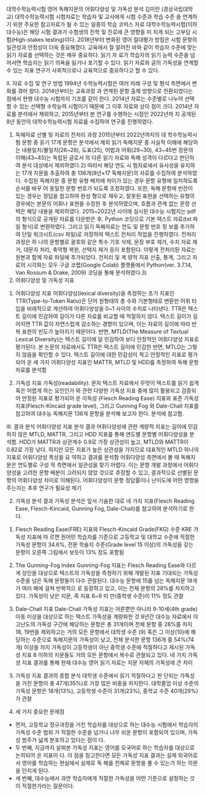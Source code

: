 대학수학능력시험 영어 독해지문의 어휘다양성 및 가독성 분석 김미란 (경상국립대학교)
대학수학능력시험 시험자료는 학습자 및 교사에게 시험 수준과 학습 수준 을 연계하기 위한 주요한 참고자료가 될 수 있는 일종의 학습 코퍼스 자료
대학수학능력시험(이하 대수능)은 해당 시험 결과가 수험생의 진학 및 진로에 큰 영향을 미 치게 되는 고부담 시험(High-stakes testing)이다.
2018년부터 변화된 영어 절대평가 방침은 시험 문항의 일관성과 안정성이 더욱 중요해졌다. 
교육에서 잘 알려진 바와 같이 학습자 수준에 맞는 읽기 자료를 선택하는 것은 매우 중요하다. 읽기 자 료가 학습자의 읽기 능력 수준을 넘어서면 학습자는 읽기 의욕을 잃거나 포기할 수 있다. 
읽기 자료와 글의 가독성을 연계할 수 있는 지표 연구가 사회적으로나 교육적으로 중요하다고 할 수 있다.

II. 자료 수집 및 연구 방법
1994년 수학능력시험은 여러 차례 구성 및 형식 측면에서 변화를 겪어 왔다. 
2014년부터는 교육과정 과 연계된 문항 출제 방향으로 전환되었다는 점에서 현행 대수능 시험까지 기조를 같이 한다. 
2014년 자료는 수준별로 나누어 선택할 수 있는 선택형 수학능력 시험이기 때문에 그 이후 자료와 상이 점이 크다. 
2014년 자료를 분석에서 제외하고, 2015년부터 본 연구를 수행하는 시점인 2022년까 지 공개된 8년 동안의 대학수학능력시험 자료를 수집하여 연구를 진행하였다.

1.	독해자료 선별 및 자료의 전처리 과정
 2015년부터 2022년까지의 대 학수학능력시험 문항 중 듣기 17개 문항은 분석에서 제외
 읽기 독해지문 중 사실적 이해에 해당하는 내용일치/불일치(26~28), 도표(25), 어법과 어휘(29~30), 43~45번 장문의 이해(43~45)는 독립된 글로서 의 다른 읽기 자료와 독해 성격이 다르다고 판단하여 분석 대상에서 제외하였다.2) 따라서 해당 연도 시 험자료에서 유사성을 유지하는 17개 지문을 추출하여 총 136개(8년×17 독해지문)의 자료를 수집하여 분석하였다. 수집된 독해지문 중 문항 유형 배치에 차이가 있는 경우 문항 유형에 일치하도록 순서를 바꾸 어 동일한 문항 번호가 되도록 조정하였다. 또한, 독해 문항에 빈칸이 있는 경우는 정답을 참고하여 완성 형으로 채우고, 잘못된 표현을 선택하는 유형의 경우에는 본문의 어휘나 표현을 수정한 후 분석하였으며, 흐름과 관계 없는 문장 선택은 해당 내용을 제외하였다. 2015~2022년 사이에 실시된 대수능 시험지는 pdf의 형식으로 공개된 자료를 다운받은 후, Python 코딩으로 기본 텍스트 자료(txt 파일 형식)로 변환하였다. 그리고 읽기 독해자료는 연도 및 문항 번호 정 보를 추가하여 단일 워크시트(csv 파일)로 저장하여 텍스트 전처리 작업을 진행하였다. 전처리 과정은 하 나의 문항별로 괄호와 같은 특수 기호 삭제, 문장 부호 제거, 수치 자료 제거, 대문자 처리, 축약형 복원, 선택지 제거 등이 포함된다. 이렇게 전처리된 자료는 원본과 함께 자료 파일에 추가되었다. 전처리 및 계 량적 지표 산출, 통계, 그리고 자료의 시각화는 모두 구글 코랩(Google Colab) 플랫폼에서 Python(ver. 3.7.14, Van Rossum & Drake, 2009) 코딩을 통해 분석하였다.3)
2. 어휘다양성 및 가독성 지표
 1) 어휘다양성 지표
어휘다양성(lexical diversity)을 측정하는 초기 지표인 TTR(Type-to-Token Ratio)은 단어 원형태의 총 수와 기본형태로 변환한 어휘 타입을 비례적으로 계산하여 어휘다양성을 0~1 사이의 수치로 나타낸다. 
TTR은 텍스트 길이에 민감하여 길이가 다른 자료를 비교할 때 적절하지 않다. 
텍스트 길이가 길어지면 TTR 값이 자연스럽게 감소하는 경향이 있으며, 이는 자료의 길이에 따라 반복 표현의 빈도가 높아지기 때문이다. 
반면, MTLD(The Measure of Textual Lexical Diversity)는 텍스트 길이에 덜 민감하여 보다 안정적인 어휘다양성 지표로 평가된다. 본 논문의 자료에서도 TTR은 텍스트 길이에 민감한 반면, MTLD는 그렇지 않음을 확인할 수 있다.
텍스트 길이에 대한 민감성이 적고 안정적인 지표로 평가되어 온 세 가지 어휘다양성 지표인 MATTR, MTLD 및 HDD를 측정하여 독해 문항 자료를 분석함 

2) 가독성 지표 
가독성(readability): 문자 텍스트 자료에서 무엇이 텍스트를 읽기 쉽게 혹은 어렵게 하는 요인인가 와 관련
다양한 가독성 지표 중에 많이 활용되고 검증되어 안정된 지표로 평가되어 온 이독성 (Flesch Reading Ease) 지표와 표준 가독성 지표(Flesch-Kincaid grade level), 그리고 Gunning Fog 와 Dale-Chall 지표를 참고하여 대수능 독해지문 136개 문항을 분석해 보고자 한다. 분석에 참고함.

III. 결과 분석
어휘다양성 지표 분석 결과
 어휘다양성에 관한 계량적 지표는 길이에 민감하지 않은 MTLD, MATTR, 그리고 HDD 지표를 통해 연도별 문항별 어휘다양성을 분석함.
HDD가 MATTR과 상관계수 0.9로 가장 상관성이 높고, MTLD와 MATTR이 0.82로 가장 낮다. 하지만 모든 지표가 높은 상관성을 가지므로 대표적인 MTLD 하나의 지표로 어휘다양성 특성을 요 약하고 결과를 분석함
어휘다양성 측면에서 볼 때 독해지문은 연도별로 구성 적 측면에서 일관성을 찾기 어렵다. 이는 문항 개발 과정에서 어휘다양성을 고려한 문항 배분이 고려되지 않았 것으로 추정할 수 있고, 결과적으로 선별된 문항의 어휘다양성 차이로 이해된다. 어휘다양성이 문항 정답률이나 난이도에 어떤 영향을 주는지는 추후 연구가 필요성 제기 


2.	가독성 분석 결과
 가독성 분석은 앞서 기술한 대로 네 가지 지표(Flesch Reading Ease, Flesch-Kincaid, Gunning Fog, Dale-Chall)를 참고하여 분석하기로 한다. 
1)	Flesch Reading Ease(FRE) 지표와 Flesch-Kincaid Grade(FKG) 수준
KRE 가독성 지표에 따 르면 원어민 학습자를 기준으로 고등학교 및 대학교 수준에 적절한 가독성 문항이 34.6%, 전문 학술지 수준(Grade level 15 이상)의 가독성을 갖는 문항이 오른쪽 그림에서 보듯이 13% 정도 포함됨

2)	The Gunning-Fog Index 
Gunning-Fog 지표는 Flesch Reading Ease와 다르게 성인을 대상으로 텍스트의 가독성을 측정하기 위해 개발된 지표
기대되는 가독성 수준을 넘은 독해 문항들이 다수 관찰된다. 
대수능 문항에 15를 넘는 독해지문 18개가 여러 해에 걸쳐 반복적으 로 등장하고 있고, 이는 전체 문항의 28%를 차지하고 있다. 
가독성이 낮은 지문, 즉 지표 6~9 미 만(중학생 수준)이 11% 정도 관찰
3)	Dale-Chall 지표
 Dale-Chall 가독성 지표는 어른뿐만 아니라 9-10세(4th grade) 아동 이상을 대상으로 하는 텍스트 가독성을 계량화한 것
8년간 대수능 자료에서 이 고난도의 가독성 구간에 해당하는 문항은 총 31개이며 전체 문항 중 28%를 차지
18, 19번을 제외하고는 거의 모든 문항에서 대학생 수준 (9) 혹은 그 이상(10)에 해당하는 수준으로 독해지문의 가독성이 낮고, 전체 분석한 문항 136개 중 54%(74개) 이상을 차지 가독성이 고등학생이 아닌 중학생 수준에 적절하다고 제시된 가독성 지표 8 이하의 지문들도 거의 모든 문항에서 복수로 관찰되고 있다. 네 가지 가독성 지표 결과를 통해 현재 대수능 영어 읽기 자료는 지문 자체의 가독성에 큰 차이

3.	가독성 지표 결과의 종합 분석 
대학생 수준에서 읽기 적절하다고 판 단되는 가독성을 가진 문항이 총 47개(35%)로 가장 많은 비중을 차지한다. 대학졸업 이상 수준의 가독성 문항은 18개(13%), 고등학생 수준이 31개(23%), 중학교 수준 40개(29%)가 관찰

4.	 세 가지 중요한 문제점
-	먼저, 고등학교 정규과정을 거친 학습자를 대상으로 하는 대수능 시험에서 학습자의 가독성 수준 범위 가 적절한 수준을 넘거나 너무 쉬운 문항이 포함되어 있으며, 가독성 범주가 넓게 분포하고 있다는 점이 다. 
-	두 번째, 지금까지 살펴본 가독성 지표는 영어를 모국어로 하는 학습자를 대상으로 논의되어 온 지표이 다. 이 점을 참고한다면 모든 가독성 지표 결과는 실제 외국어로서 영어를 학습하는 현실에서 실제로 독 해를 전제로 문항을 풀 수 있는가 하는 의문을 던지게 된다. 
-	세 번째, 대수능에서 과연 학습자에게 적절한 가독성을 어떤 기준으로 설정하는 것이 적절한가라는 질문이다. 
